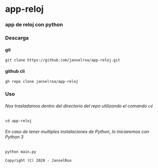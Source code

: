 # app-reloj
### app de reloj con python
### Descarga
#### git
```shell
git clone https://github.com/janselroa/app-reloj.git
```
#### github cli
```
gh repo clone janselroa/app-reloj
```

### Uso

###### Nos trasladamos dentro del directorio del repo utilizando el comando `cd` 
```shell
cd app-reloj
```



###### En caso de tener multiples instalaciones de Python, lo iniciaremos con Python 3

```shell
python main.py
```
```
Copyright (C) 2020 - JanselRoa
```

